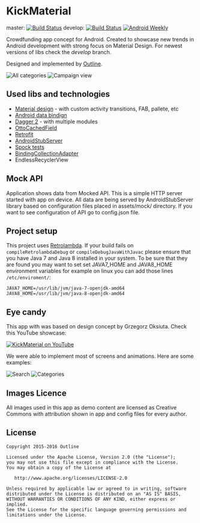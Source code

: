 # KickMaterial
 master:  [![Build Status](https://travis-ci.org/byoutline/kickmaterial.svg?branch=master)](https://travis-ci.org/byoutline/kickmaterial)
 develop: [![Build Status](https://travis-ci.org/byoutline/kickmaterial.svg?branch=develop)](https://travis-ci.org/byoutline/kickmaterial)
 [![Android Weekly](https://img.shields.io/badge/Android%20Weekly-%23193-brightgreen.svg)](http://androidweekly.net/issues/issue-193)

Crowdfunding app concept for Android. Created to showcase new trends in Android development with strong focus on Material Design.
For newest versions of libs check the *develop* branch.

Designed and implemented by [Outline](http://byoutline.com).

![All categories](screenshots/1_small.png)
![Campaign view](screenshots/4_small.png)



## Used libs and technologies
* [Material design](https://design.google.com/) - with custom activity transitions, FAB, pallete, etc
* [Android data bindign](https://developer.android.com/tools/data-binding/guide.html)
* [Dagger 2](https://google.github.io/dagger/) - with multiple modules
* [OttoCachedField](https://github.com/byoutline/OttoCachedField)
* [Retrofit](https://square.github.io/retrofit/)
* [AndroidStubServer](https://github.com/byoutline/AndroidStubServer)
* [Spock tests](http://spockframework.org/)
* [BindingCollectionAdapter](https://github.com/evant/binding-collection-adapter/)
* EndlessRecyclerView

## Mock API
Application shows data from Mocked API. This is a simple HTTP server started with app on device.
All data are being served by AndroidStubServer library based on configuration files placed in assets/mock/ directory. If you want to see configuration of API go to config.json file.

## Project setup
This project uses [Retrolambda](https://github.com/orfjackal/retrolambda).
If your build fails on `compileRetrolambdaDebug` or `compileDebugJavaWithJavac`
please ensure that you have Java 7 and Java 8 installed in your system. To be
sure that they are found you may want to set set JAVA7_HOME and JAVA8_HOME
environment variables
for example on linux you can add those lines `/etc/enviroment/`:
```
JAVA7_HOME=/usr/lib/jvm/java-7-openjdk-amd64
JAVA8_HOME=/usr/lib/jvm/java-8-openjdk-amd64
```

## Eye candy

This app with was based on design concept by Grzegorz Oksiuta. Check this YouTube showcase:

[![KickMaterial on YouTube](screenshots/video.png)](https://www.youtube.com/watch?v=du4Rzdd4uTY)

We were able to implement most of screens and animations. Here are some examples:

![Search](screenshots/5_small.png)
![Categories](screenshots/2_small.png)


## Images Licence
All images used in this app as demo content are licensed as Creative Commons with attribution shown in app and config files for every author.

License
--------

    Copyright 2015-2016 Outline

    Licensed under the Apache License, Version 2.0 (the "License");
    you may not use this file except in compliance with the License.
    You may obtain a copy of the License at

       http://www.apache.org/licenses/LICENSE-2.0

    Unless required by applicable law or agreed to in writing, software
    distributed under the License is distributed on an "AS IS" BASIS,
    WITHOUT WARRANTIES OR CONDITIONS OF ANY KIND, either express or implied.
    See the License for the specific language governing permissions and
    limitations under the License.
